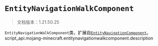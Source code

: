 # `EntityNavigationWalkComponent`

> 文档版本：1.21.50.25

`EntityNavigationWalkComponent`类，扩展自[`EntityNavigationComponent`](./entitynavigationcomponent.md)。script_api.mojang-minecraft.entitynavigationwalkcomponent.description
